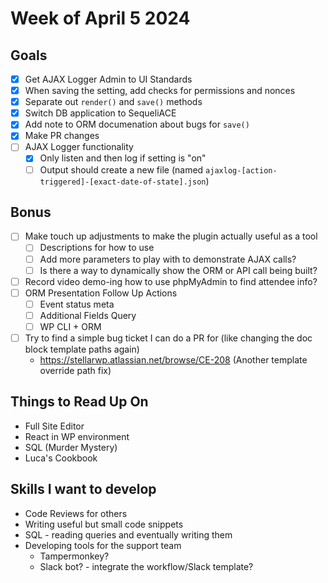 # Week of April 5 2024

## Goals 
- [x] Get AJAX Logger Admin to UI Standards
- [x] When saving the setting, add checks for permissions and nonces
- [x] Separate out `render()` and `save()` methods
- [x] Switch DB application to SequeliACE 
- [x] Add note to ORM documenation about bugs for `save()`
- [x] Make PR changes  
- [ ] AJAX Logger functionality
    - [x] Only listen and then log if setting is "on"
    - [ ] Output should create a new file (named `ajaxlog-[action-triggered]-[exact-date-of-state].json`)

## Bonus
- [ ] Make touch up adjustments to make the plugin actually useful as a tool
    - [ ] Descriptions for how to use
    - [ ] Add more parameters to play with to demonstrate AJAX calls?
    - [ ] Is there a way to dynamically show the ORM or API call being built?
- [ ] Record video demo-ing how to use phpMyAdmin to find attendee info?
- [ ] ORM Presentation Follow Up Actions
    - [ ] Event status meta
    - [ ] Additional Fields Query
    - [ ] WP CLI + ORM 
- [ ] Try to find a simple bug ticket I can do a PR for (like changing the doc block template paths again)
  - https://stellarwp.atlassian.net/browse/CE-208 (Another template override path fix)

## Things to Read Up On 
- Full Site Editor
- React in WP environment 
- SQL (Murder Mystery)
- Luca's Cookbook 

## Skills I want to develop
- Code Reviews for others 
- Writing useful but small code snippets 
- SQL - reading queries and eventually writing them 
- Developing tools for the support team 
  - Tampermonkey? 
  - Slack bot? - integrate the workflow/Slack template? 